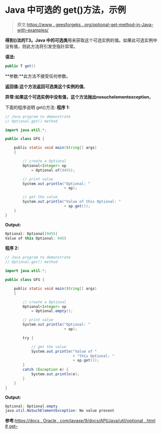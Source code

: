 # Java 中可选的 get()方法，示例

> 原文:[https://www . geesforgeks . org/optional-get-method-in-Java-with-examples/](https://www.geeksforgeeks.org/optional-get-method-in-java-with-examples/)

**得到()**法的**T3。Java 中的可选类**用来获取这个可选实例的值。如果此可选实例中没有值，则此方法将引发空指针异常。

**语法:**

```java
public T get()

```

**参数:**此方法不接受任何参数。

**返回值:**这个方法返回可选类这个实例的**值**。

**异常:**如果这个可选实例中没有值，这个方法抛出**nosuchelementexception**。

下面的程序说明 get()方法:
**程序 1:**

```java
// Java program to demonstrate
// Optional.get() method

import java.util.*;

public class GFG {

    public static void main(String[] args)
    {

        // create a Optional
        Optional<Integer> op
            = Optional.of(9455);

        // print value
        System.out.println("Optional: "
                           + op);

        // get the value
        System.out.println("Value of this Optional: "
                           + op.get());
    }
}
```

**Output:**

```java
Optional: Optional[9455]
Value of this Optional: 9455

```

**程序 2:**

```java
// Java program to demonstrate
// Optional.get() method

import java.util.*;

public class GFG {

    public static void main(String[] args)
    {

        // create a Optional
        Optional<Integer> op
            = Optional.empty();

        // print value
        System.out.println("Optional: "
                           + op);

        try {

            // get the value
            System.out.println("Value of "
                               + "this Optional: "
                               + op.get());
        }
        catch (Exception e) {
            System.out.println(e);
        }
    }
}
```

**Output:**

```java
Optional: Optional.empty
java.util.NoSuchElementException: No value present

```

**参考:**[https://docs . Oracle . com/javase/9/docs/API/Java/util/optional . html # get–](https://docs.oracle.com/javase/9/docs/api/java/util/Optional.html#get--)
